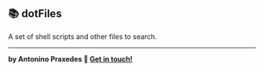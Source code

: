 ## :books: dotFiles  

A set of shell scripts and other files to search. 

-----
**by Antonino Praxedes :wave: [Get in touch!](https://www.linkedin.com/in/antoninopraxedes/)**
